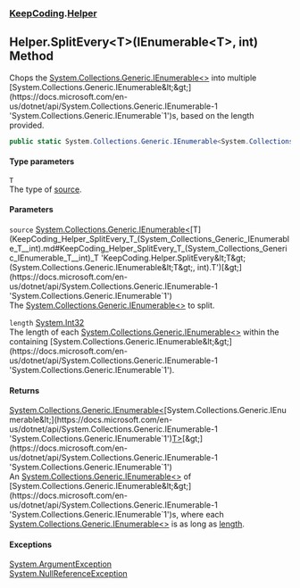 ### [KeepCoding](KeepCoding.md 'KeepCoding').[Helper](KeepCoding_Helper.md 'KeepCoding.Helper')
## Helper.SplitEvery&lt;T&gt;(IEnumerable&lt;T&gt;, int) Method
Chops the [System.Collections.Generic.IEnumerable&lt;&gt;](https://docs.microsoft.com/en-us/dotnet/api/System.Collections.Generic.IEnumerable-1 'System.Collections.Generic.IEnumerable`1') into multiple [System.Collections.Generic.IEnumerable&lt;&gt;](https://docs.microsoft.com/en-us/dotnet/api/System.Collections.Generic.IEnumerable-1 'System.Collections.Generic.IEnumerable`1')s, based on the length provided.  
```csharp
public static System.Collections.Generic.IEnumerable<System.Collections.Generic.IEnumerable<T>> SplitEvery<T>(this System.Collections.Generic.IEnumerable<T> source, int length);
```
#### Type parameters
<a name='KeepCoding_Helper_SplitEvery_T_(System_Collections_Generic_IEnumerable_T__int)_T'></a>
`T`  
The type of [source](KeepCoding_Helper_SplitEvery_T_(System_Collections_Generic_IEnumerable_T__int).md#KeepCoding_Helper_SplitEvery_T_(System_Collections_Generic_IEnumerable_T__int)_source 'KeepCoding.Helper.SplitEvery&lt;T&gt;(System.Collections.Generic.IEnumerable&lt;T&gt;, int).source').
  
#### Parameters
<a name='KeepCoding_Helper_SplitEvery_T_(System_Collections_Generic_IEnumerable_T__int)_source'></a>
`source` [System.Collections.Generic.IEnumerable&lt;](https://docs.microsoft.com/en-us/dotnet/api/System.Collections.Generic.IEnumerable-1 'System.Collections.Generic.IEnumerable`1')[T](KeepCoding_Helper_SplitEvery_T_(System_Collections_Generic_IEnumerable_T__int).md#KeepCoding_Helper_SplitEvery_T_(System_Collections_Generic_IEnumerable_T__int)_T 'KeepCoding.Helper.SplitEvery&lt;T&gt;(System.Collections.Generic.IEnumerable&lt;T&gt;, int).T')[&gt;](https://docs.microsoft.com/en-us/dotnet/api/System.Collections.Generic.IEnumerable-1 'System.Collections.Generic.IEnumerable`1')  
The [System.Collections.Generic.IEnumerable&lt;&gt;](https://docs.microsoft.com/en-us/dotnet/api/System.Collections.Generic.IEnumerable-1 'System.Collections.Generic.IEnumerable`1') to split.
  
<a name='KeepCoding_Helper_SplitEvery_T_(System_Collections_Generic_IEnumerable_T__int)_length'></a>
`length` [System.Int32](https://docs.microsoft.com/en-us/dotnet/api/System.Int32 'System.Int32')  
The length of each [System.Collections.Generic.IEnumerable&lt;&gt;](https://docs.microsoft.com/en-us/dotnet/api/System.Collections.Generic.IEnumerable-1 'System.Collections.Generic.IEnumerable`1') within the containing [System.Collections.Generic.IEnumerable&lt;&gt;](https://docs.microsoft.com/en-us/dotnet/api/System.Collections.Generic.IEnumerable-1 'System.Collections.Generic.IEnumerable`1').
  
#### Returns
[System.Collections.Generic.IEnumerable&lt;](https://docs.microsoft.com/en-us/dotnet/api/System.Collections.Generic.IEnumerable-1 'System.Collections.Generic.IEnumerable`1')[System.Collections.Generic.IEnumerable&lt;](https://docs.microsoft.com/en-us/dotnet/api/System.Collections.Generic.IEnumerable-1 'System.Collections.Generic.IEnumerable`1')[T](KeepCoding_Helper_SplitEvery_T_(System_Collections_Generic_IEnumerable_T__int).md#KeepCoding_Helper_SplitEvery_T_(System_Collections_Generic_IEnumerable_T__int)_T 'KeepCoding.Helper.SplitEvery&lt;T&gt;(System.Collections.Generic.IEnumerable&lt;T&gt;, int).T')[&gt;](https://docs.microsoft.com/en-us/dotnet/api/System.Collections.Generic.IEnumerable-1 'System.Collections.Generic.IEnumerable`1')[&gt;](https://docs.microsoft.com/en-us/dotnet/api/System.Collections.Generic.IEnumerable-1 'System.Collections.Generic.IEnumerable`1')  
An [System.Collections.Generic.IEnumerable&lt;&gt;](https://docs.microsoft.com/en-us/dotnet/api/System.Collections.Generic.IEnumerable-1 'System.Collections.Generic.IEnumerable`1') of [System.Collections.Generic.IEnumerable&lt;&gt;](https://docs.microsoft.com/en-us/dotnet/api/System.Collections.Generic.IEnumerable-1 'System.Collections.Generic.IEnumerable`1')s, where each [System.Collections.Generic.IEnumerable&lt;&gt;](https://docs.microsoft.com/en-us/dotnet/api/System.Collections.Generic.IEnumerable-1 'System.Collections.Generic.IEnumerable`1') is as long as [length](KeepCoding_Helper_SplitEvery_T_(System_Collections_Generic_IEnumerable_T__int).md#KeepCoding_Helper_SplitEvery_T_(System_Collections_Generic_IEnumerable_T__int)_length 'KeepCoding.Helper.SplitEvery&lt;T&gt;(System.Collections.Generic.IEnumerable&lt;T&gt;, int).length').
#### Exceptions
[System.ArgumentException](https://docs.microsoft.com/en-us/dotnet/api/System.ArgumentException 'System.ArgumentException')  
[System.NullReferenceException](https://docs.microsoft.com/en-us/dotnet/api/System.NullReferenceException 'System.NullReferenceException')  
